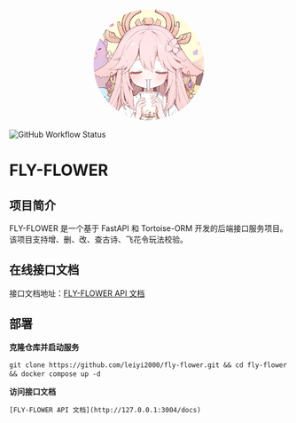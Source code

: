 <div align="center">
<img src="https://raw.githubusercontent.com/leiyi2000/fly-flower/main/resources/image/logo.jpg" style="width:200px; height:200px; border-radius:50%;"/>
</div>

![GitHub Workflow Status](https://img.shields.io/github/actions/workflow/status/leiyi2000/fly-flower/main.yml)


# FLY-FLOWER

## 项目简介

FLY-FLOWER 是一个基于 FastAPI 和 Tortoise-ORM 开发的后端接口服务项目。该项目支持增、删、改、查古诗、飞花令玩法校验。

## 在线接口文档

接口文档地址：[FLY-FLOWER API 文档](http://47.108.54.61/api/v1/flyflower/docs)


## 部署

**克隆仓库并启动服务**

    git clone https://github.com/leiyi2000/fly-flower.git && cd fly-flower && docker compose up -d

**访问接口文档**

    [FLY-FLOWER API 文档](http://127.0.0.1:3004/docs)
